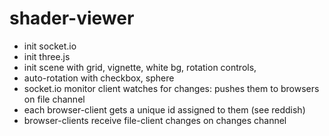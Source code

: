 shader-viewer
=============

* init socket.io
* init three.js
* init scene with grid, vignette, white bg, rotation controls,
*   auto-rotation with checkbox, sphere
* socket.io monitor client watches for changes: pushes them to browsers on file channel
* each browser-client gets a unique id assigned to them (see reddish)
* browser-clients receive file-client changes on changes channel
